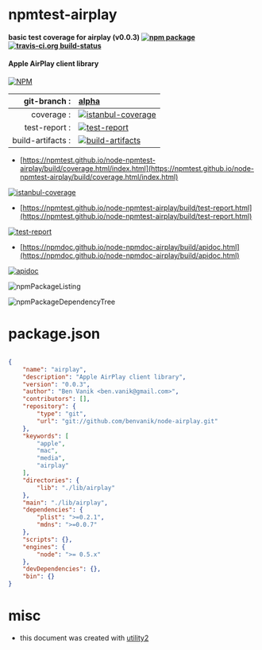 # npmtest-airplay

#### basic test coverage for  airplay (v0.0.3)  [![npm package](https://img.shields.io/npm/v/npmtest-airplay.svg?style=flat-square)](https://www.npmjs.org/package/npmtest-airplay) [![travis-ci.org build-status](https://api.travis-ci.org/npmtest/node-npmtest-airplay.svg)](https://travis-ci.org/npmtest/node-npmtest-airplay)

#### Apple AirPlay client library

[![NPM](https://nodei.co/npm/airplay.png?downloads=true&downloadRank=true&stars=true)](https://www.npmjs.com/package/airplay)

| git-branch : | [alpha](https://github.com/npmtest/node-npmtest-airplay/tree/alpha)|
|--:|:--|
| coverage : | [![istanbul-coverage](https://npmtest.github.io/node-npmtest-airplay/build/coverage.badge.svg)](https://npmtest.github.io/node-npmtest-airplay/build/coverage.html/index.html)|
| test-report : | [![test-report](https://npmtest.github.io/node-npmtest-airplay/build/test-report.badge.svg)](https://npmtest.github.io/node-npmtest-airplay/build/test-report.html)|
| build-artifacts : | [![build-artifacts](https://npmtest.github.io/node-npmtest-airplay/glyphicons_144_folder_open.png)](https://github.com/npmtest/node-npmtest-airplay/tree/gh-pages/build)|

- [https://npmtest.github.io/node-npmtest-airplay/build/coverage.html/index.html](https://npmtest.github.io/node-npmtest-airplay/build/coverage.html/index.html)

[![istanbul-coverage](https://npmtest.github.io/node-npmtest-airplay/build/screenCapture.buildCi.browser.%252Ftmp%252Fbuild%252Fcoverage.lib.html.png)](https://npmtest.github.io/node-npmtest-airplay/build/coverage.html/index.html)

- [https://npmtest.github.io/node-npmtest-airplay/build/test-report.html](https://npmtest.github.io/node-npmtest-airplay/build/test-report.html)

[![test-report](https://npmtest.github.io/node-npmtest-airplay/build/screenCapture.buildCi.browser.%252Ftmp%252Fbuild%252Ftest-report.html.png)](https://npmtest.github.io/node-npmtest-airplay/build/test-report.html)

- [https://npmdoc.github.io/node-npmdoc-airplay/build/apidoc.html](https://npmdoc.github.io/node-npmdoc-airplay/build/apidoc.html)

[![apidoc](https://npmdoc.github.io/node-npmdoc-airplay/build/screenCapture.buildCi.browser.%252Ftmp%252Fbuild%252Fapidoc.html.png)](https://npmdoc.github.io/node-npmdoc-airplay/build/apidoc.html)

![npmPackageListing](https://npmtest.github.io/node-npmtest-airplay/build/screenCapture.npmPackageListing.svg)

![npmPackageDependencyTree](https://npmtest.github.io/node-npmtest-airplay/build/screenCapture.npmPackageDependencyTree.svg)



# package.json

```json

{
    "name": "airplay",
    "description": "Apple AirPlay client library",
    "version": "0.0.3",
    "author": "Ben Vanik <ben.vanik@gmail.com>",
    "contributors": [],
    "repository": {
        "type": "git",
        "url": "git://github.com/benvanik/node-airplay.git"
    },
    "keywords": [
        "apple",
        "mac",
        "media",
        "airplay"
    ],
    "directories": {
        "lib": "./lib/airplay"
    },
    "main": "./lib/airplay",
    "dependencies": {
        "plist": ">=0.2.1",
        "mdns": ">=0.0.7"
    },
    "scripts": {},
    "engines": {
        "node": ">= 0.5.x"
    },
    "devDependencies": {},
    "bin": {}
}
```



# misc
- this document was created with [utility2](https://github.com/kaizhu256/node-utility2)
